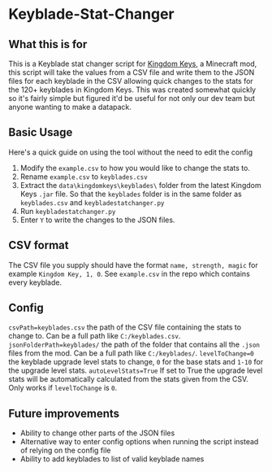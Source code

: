 # Keyblade-Stat-Changer
## What this is for

This is a Keyblade stat changer script for [Kingdom Keys](https://github.com/Wehavecookies56/Kingdom-Keys), a Minecraft mod, this script will take the values from a CSV file and write them to the JSON files for each keyblade in the CSV allowing quick changes to the stats for the 120+ keyblades in Kingdom Keys. This was created somewhat quickly so it's fairly simple but figured it'd be useful for not only our dev team but anyone wanting to make a datapack.

## Basic Usage
Here's a quick guide on using the tool without the need to edit the config

1. Modify the `example.csv` to how you would like to change the stats to.
2. Rename `example.csv` to `keyblades.csv`
3. Extract the `data\kingdomkeys\keyblades\` folder from the latest Kingdom Keys `.jar` file. So that the `keyblades` folder is in the same folder as `keyblades.csv` and `keybladestatchanger.py`
4. Run `keybladestatchanger.py`
5. Enter `Y` to write the changes to the JSON files.

## CSV format

The CSV file you supply should have the format `name, strength, magic` for example `Kingdom Key, 1, 0`.
See `example.csv` in the repo which contains every keyblade.

## Config

`csvPath=keyblades.csv` the path of the CSV file containing the stats to change to. Can be a full path like `C:/keyblades.csv`.
`jsonFolderPath=keyblades/` the path of the folder that contains all the `.json` files from the mod. Can be a full path like `C:/keyblades/`.
`levelToChange=0` the keyblade upgrade level stats to change, `0` for the base stats and `1-10` for the upgrade level stats.
`autoLevelStats=True` If set to True the upgrade level stats will be automatically calculated from the stats given from the CSV. Only works if `levelToChange` is `0`.

## Future improvements

- Ability to change other parts of the JSON files
- Alternative way to enter config options when running the script instead of relying on the config file
- Ability to add keyblades to list of valid keyblade names